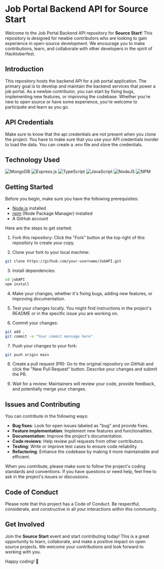 # Job Portal Backend API for Source Start

Welcome to the Job Portal Backend API repository for **Source Start**! This repository is designed for newbie contributors who are looking to gain experience in open-source development. We encourage you to make contributions, learn, and collaborate with other developers in the spirit of Hacktoberfest.

## Introduction

This repository hosts the backend API for a job portal application. The primary goal is to develop and maintain the backend services that power a job portal. As a newbie contributor, you can start by fixing bugs, implementing new features, or improving the codebase. Whether you're new to open source or have some experience, you're welcome to participate and learn as you go.

## API Credentials
 
Make sure to know that the api credentials are not present when you clone the project. You have to make sure that you use your API credentials inorder to load the data. You can create a .env file and store the credentials. 


## Technology Used
![MongoDB](https://img.shields.io/badge/MongoDB-%234ea94b.svg?style=for-the-badge&logo=mongodb&logoColor=white) ![Express.js](https://img.shields.io/badge/express.js-%23404d59.svg?style=for-the-badge&logo=express&logoColor=%2361DAFB) ![TypeScript](https://img.shields.io/badge/typescript-%23007ACC.svg?style=for-the-badge&logo=typescript&logoColor=white) ![JavaScript](https://img.shields.io/badge/javascript-%23323330.svg?style=for-the-badge&logo=javascript&logoColor=%23F7DF1E) ![NodeJS](https://img.shields.io/badge/node.js-6DA55F?style=for-the-badge&logo=node.js&logoColor=white) ![NPM](https://img.shields.io/badge/NPM-%23CB3837.svg?style=for-the-badge&logo=npm&logoColor=white)



## Getting Started

Before you begin, make sure you have the following prerequisites:

- [Node.js](https://nodejs.org) installed
- [npm](https://www.npmjs.com) (Node Package Manager) installed
- A GitHub account

Here are the steps to get started:

1. Fork this repository: Click the "Fork" button at the top right of this repository to create your copy.

2. Clone your fork to your local machine:

```bash
git clone https://github.com/your-username/JobAPI.git
```

3. Install dependencies:

```bash
cd jobAPI
npm install
```

4. Make your changes, whether it's fixing bugs, adding new features, or improving documentation.

5. Test your changes locally. You might find instructions in the project's README or in the specific issue you are working on.

6. Commit your changes:

```bash
git add .
git commit -m "Your commit message here"
```

7. Push your changes to your fork:

```bash
git push origin main
```

8. Create a pull request (PR): Go to the original repository on GitHub and click the "New Pull Request" button. Describe your changes and submit the PR.

9. Wait for a review: Maintainers will review your code, provide feedback, and potentially merge your changes.

## Issues and Contributing

You can contribute in the following ways:

- **Bug fixes**: Look for open issues labeled as "bug" and provide fixes.
- **Feature implementation**: Implement new features and functionalities.
- **Documentation**: Improve the project's documentation.
- **Code reviews**: Help review pull requests from other contributors.
- **Testing**: Write or improve test cases to ensure code reliability.
- **Refactoring**: Enhance the codebase by making it more maintainable and efficient.

When you contribute, please make sure to follow the project's coding standards and conventions. If you have questions or need help, feel free to ask in the project's issues or discussions.

## Code of Conduct

Please note that this project has a Code of Conduct. Be respectful, considerate, and constructive in all your interactions within this community.

## Get Involved

Join the **Source Start** event and start contributing today! This is a great opportunity to learn, collaborate, and make a positive impact on open source projects. We welcome your contributions and look forward to working with you.

Happy coding! 🚀
